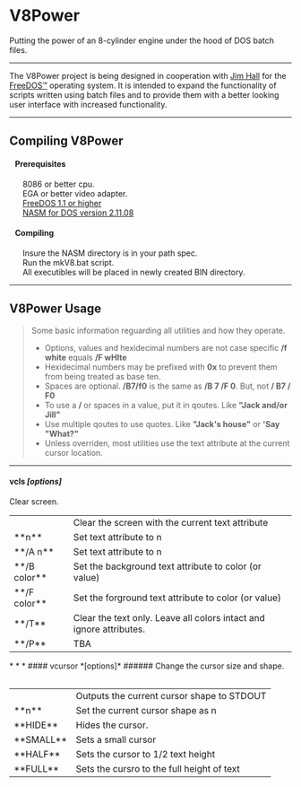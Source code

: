 # V8Power
Putting the power of an 8-cylinder engine under the hood of DOS batch files.

* * *

The V8Power project is being designed in cooperation with
[Jim Hall](http://www.freedos.org/jhall) for the [FreeDOS™](http://www.freedos.org) 
operating system. It is intended to expand the functionality of scripts written 
using batch files and to provide them with a better looking user interface with
increased functionality.

* * *

## Compiling V8Power

#### &nbsp;&nbsp; Prerequisites ######

&nbsp;&nbsp;&nbsp;&nbsp;&nbsp;&nbsp;8086 or better cpu. <br>
&nbsp;&nbsp;&nbsp;&nbsp;&nbsp;&nbsp;EGA or better video adapter. <br>
&nbsp;&nbsp;&nbsp;&nbsp;&nbsp;&nbsp;[FreeDOS 1.1 or higher](http://www.freedos.org) <br>
&nbsp;&nbsp;&nbsp;&nbsp;&nbsp;&nbsp;[NASM for DOS version 2.11.08](http://wwww.nasm.us]) <br>

#### &nbsp;&nbsp; Compiling ######

&nbsp;&nbsp;&nbsp;&nbsp;&nbsp;&nbsp;Insure the NASM directory is in your path spec. <br>
&nbsp;&nbsp;&nbsp;&nbsp;&nbsp;&nbsp;Run the mkV8.bat script. <br>
&nbsp;&nbsp;&nbsp;&nbsp;&nbsp;&nbsp;All executibles will be placed in newly
created BIN directory. <br>

* * *

## V8Power Usage

> Some basic information reguarding all utilities and how they operate.<br>
> * Options, values and hexidecimal numbers are not case specific **/f white** equals **/F wHIte**<br>
> * Hexidecimal numbers may be prefixed with **0x** to prevent them from being treated as base ten.<br>
> * Spaces are optional. **/B7/f0** is the same as **/B 7 /F 0**. But, not **/ B7 / F0**<br>
> * To use a **/** or spaces in a value, put it in qoutes. Like **"Jack and/or Jill"**<br>
> * Use multiple qoutes to use quotes. Like **"Jack's house"** or **'Say "What?"**<br>
> * Unless overriden, most utilities use the text attribute at the current cursor location.

* * *
#### vcls *[options]* ######
Clear screen.
<table>
<tr><td ></td><td>Clear the screen with the current text attribute</td></tr>
<tr><td >**n**</td><td>Set text attribute to n</td></tr>
<tr><td>**/A n**</td><td>Set text attribute to n</td></tr>
<tr><td>**/B color**</td><td>Set the background text attribute to color (or value)</td></tr>
<tr><td>**/F color**</td><td>Set the forground text attribute to color (or value)</td></tr>
<tr><td>**/T**</td><td>Clear the text only. Leave all colors intact and ignore attributes.</td></tr>
<tr><td>**/P**</td><td>TBA</td></tr>
<table>
* * *
#### vcursor *[options]* ######
Change the cursor size and shape.
<table>
<tr><td></td><td>Outputs the current cursor shape to STDOUT</td></tr>
<tr><td>**n**</td><td>Set the current cursor shape as n</td></tr>
<tr><td>**HIDE**</td><td>Hides the cursor.</td></tr>
<tr><td>**SMALL**</td><td>Sets a small cursor</td></tr>
<tr><td>**HALF**</td><td>Sets the cursor to 1/2 text height</td></tr>
<tr><td>**FULL**</td><td>Sets the cursro to the full height of text</td></tr>
<table>
